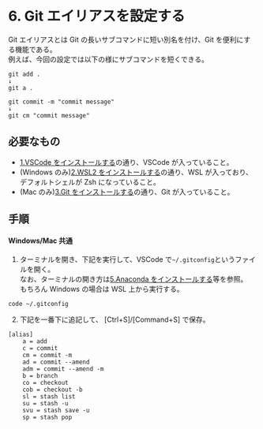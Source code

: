 # 6. Git エイリアスを設定する

Git エイリアスとは Git の長いサブコマンドに短い別名を付け、Git を便利にする機能である。  
例えば、今回の設定では以下の様にサブコマンドを短くできる。

```
git add .
↓
git a .
```

```
git commit -m "commit message"
↓
git cm "commit message"
```

## 必要なもの

- [1.VSCode をインストールする](./1.VSCodeをインストールする.md)の通り、VSCode が入っていること。
- (Windows のみ)[2.WSL2 をインストールする](<./2.(Windowsのみ)WSL2をインストールする.md>)の通り、WSL が入っており、デフォルトシェルが Zsh になっていること。
- (Mac のみ)[3.Git をインストールする](<./3.(Macのみ)Gitをインストールする.md>)の通り、Git が入っていること。

## 手順

#### Windows/Mac 共通

1. ターミナルを開き、下記を実行して、VSCode で`~/.gitconfig`というファイルを開く。  
   なお、ターミナルの開き方は[5.Anaconda をインストールする](./5.Anacondaをインストールする.md)等を参照。  
   もちろん Windows の場合は WSL 上から実行する。

```shell
code ~/.gitconfig
```

2. 下記を一番下に追記して、 [Ctrl+S]/[Command+S] で保存。

```shell
[alias]
    a = add
    c = commit
    cm = commit -m
    ad = commit --amend
    adm = commit --amend -m
    b = branch
    co = checkout
    cob = checkout -b
    sl = stash list
    su = stash -u
    svu = stash save -u
    sp = stash pop
```
